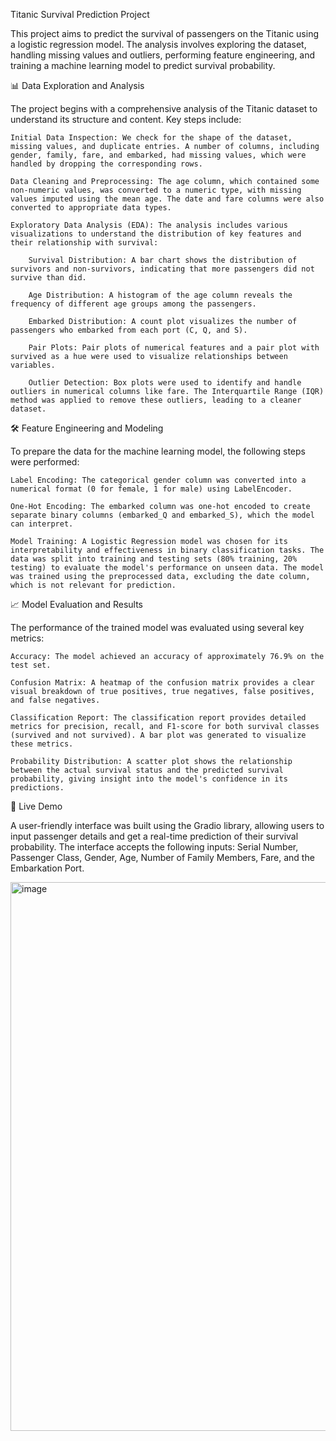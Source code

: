 Titanic Survival Prediction Project

This project aims to predict the survival of passengers on the Titanic using a logistic regression model. The analysis involves exploring the dataset, handling missing values and outliers, performing feature engineering, and training a machine learning model to predict survival probability.

📊 Data Exploration and Analysis

The project begins with a comprehensive analysis of the Titanic dataset to understand its structure and content. Key steps include:

    Initial Data Inspection: We check for the shape of the dataset, missing values, and duplicate entries. A number of columns, including gender, family, fare, and embarked, had missing values, which were handled by dropping the corresponding rows.

    Data Cleaning and Preprocessing: The age column, which contained some non-numeric values, was converted to a numeric type, with missing values imputed using the mean age. The date and fare columns were also converted to appropriate data types.

    Exploratory Data Analysis (EDA): The analysis includes various visualizations to understand the distribution of key features and their relationship with survival:

        Survival Distribution: A bar chart shows the distribution of survivors and non-survivors, indicating that more passengers did not survive than did.

        Age Distribution: A histogram of the age column reveals the frequency of different age groups among the passengers.

        Embarked Distribution: A count plot visualizes the number of passengers who embarked from each port (C, Q, and S).

        Pair Plots: Pair plots of numerical features and a pair plot with survived as a hue were used to visualize relationships between variables.

        Outlier Detection: Box plots were used to identify and handle outliers in numerical columns like fare. The Interquartile Range (IQR) method was applied to remove these outliers, leading to a cleaner dataset.

🛠️ Feature Engineering and Modeling

To prepare the data for the machine learning model, the following steps were performed:

    Label Encoding: The categorical gender column was converted into a numerical format (0 for female, 1 for male) using LabelEncoder.

    One-Hot Encoding: The embarked column was one-hot encoded to create separate binary columns (embarked_Q and embarked_S), which the model can interpret.

    Model Training: A Logistic Regression model was chosen for its interpretability and effectiveness in binary classification tasks. The data was split into training and testing sets (80% training, 20% testing) to evaluate the model's performance on unseen data. The model was trained using the preprocessed data, excluding the date column, which is not relevant for prediction.

📈 Model Evaluation and Results

The performance of the trained model was evaluated using several key metrics:

    Accuracy: The model achieved an accuracy of approximately 76.9% on the test set.

    Confusion Matrix: A heatmap of the confusion matrix provides a clear visual breakdown of true positives, true negatives, false positives, and false negatives.

    Classification Report: The classification report provides detailed metrics for precision, recall, and F1-score for both survival classes (survived and not survived). A bar plot was generated to visualize these metrics.

    Probability Distribution: A scatter plot shows the relationship between the actual survival status and the predicted survival probability, giving insight into the model's confidence in its predictions.

🚀 Live Demo

A user-friendly interface was built using the Gradio library, allowing users to input passenger details and get a real-time prediction of their survival probability. The interface accepts the following inputs: Serial Number, Passenger Class, Gender, Age, Number of Family Members, Fare, and the Embarkation Port.

<img width="1872" height="878" alt="image" src="https://github.com/user-attachments/assets/0abe8846-781b-44f5-90fc-ad699469afe3" />
